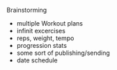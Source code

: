 Brainstorming  

- multiple Workout plans
- infinit excercises
- reps, weight, tempo
- progression stats
- some sort of publishing/sending
- date schedule 
